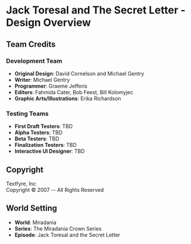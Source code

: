 # Jack Toresal and The Secret Letter - Design Overview

## Team Credits

### Development Team
- **Original Design**: David Cornelson and Michael Gentry
- **Writer**: Michael Gentry
- **Programmer**: Graeme Jefferis
- **Editors**: Fahmida Cater, Bob Feest, Bill Kolomyjec
- **Graphic Arts/Illustrations**: Erika Richardson

### Testing Teams
- **First Draft Testers**: TBD
- **Alpha Testers**: TBD
- **Beta Testers**: TBD
- **Finalization Testers**: TBD
- **Interactive UI Designer**: TBD

## Copyright
Textfyre, Inc  
Copyright © 2007 -- All Rights Reserved

## World Setting
- **World**: Miradania
- **Series**: The Miradania Crown Series
- **Episode**: Jack Toresal and the Secret Letter
